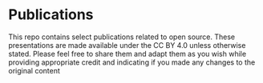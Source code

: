 # Publications
This repo contains select publications related to open source. These presentations are made available under the CC BY 4.0 unless otherwise stated. Please feel free to share them and adapt them as you wish while providing appropriate credit and indicating if you made any changes to the original content
